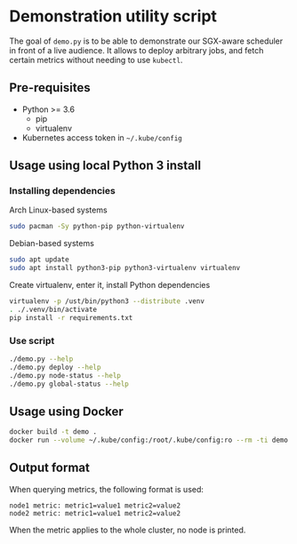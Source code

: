 # Demonstration utility script

The goal of `demo.py` is to be able to demonstrate our SGX-aware scheduler in front of a live audience.
It allows to deploy arbitrary jobs, and fetch certain metrics without needing to use `kubectl`.

## Pre-requisites

- Python >= 3.6
    - pip
    - virtualenv
- Kubernetes access token in `~/.kube/config`

## Usage using local Python 3 install

### Installing dependencies

Arch Linux-based systems

```bash
sudo pacman -Sy python-pip python-virtualenv
```

Debian-based systems

```bash
sudo apt update
sudo apt install python3-pip python3-virtualenv virtualenv 
```

Create virtualenv, enter it, install Python dependencies

```bash
virtualenv -p /ust/bin/python3 --distribute .venv
. ./.venv/bin/activate
pip install -r requirements.txt
```

### Use script

```bash
./demo.py --help
./demo.py deploy --help
./demo.py node-status --help
./demo.py global-status --help
```

## Usage using Docker

```bash
docker build -t demo .
docker run --volume ~/.kube/config:/root/.kube/config:ro --rm -ti demo
```

## Output format

When querying metrics, the following format is used:

```
node1 metric: metric1=value1 metric2=value2
node2 metric: metric1=value1 metric2=value2
```

When the metric applies to the whole cluster, no node is printed.
